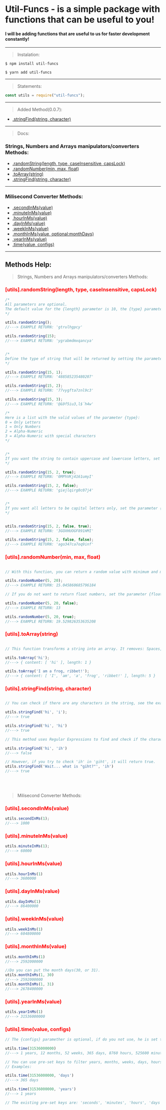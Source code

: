 # Util-Funcs - is a simple package with functions that can be useful to you!

#### I will be adding functions that are useful to us for faster development constantly!

---

> Instalation:

```
$ npm install util-funcs

$ yarn add util-funcs
```

---

> Statements:

```javascript
const utils = require("util-funcs");
```

---

> Added Method(0.0.7):

- [.stringFind(string, character)](#string-find)

---
> Docs:

### Strings, Numbers and Arrays manipulators/converters Methods:

- [.randomString(length, type, caseInsensitive, capsLock)](#random-string)
- [.randomNumber(min, max, float)](#random-number)
- [.toArray(string)](#to-array)
- [.stringFind(string, character)](#string-find)

---
### Milisecond Converter Methods:

- [.secondInMs(value)](#second-in-ms)
- [.minuteInMs(value)](#minute-in-ms)
- [.hourInMs(value)](#hour-in-ms)
- [.dayInMs(value)](#day-in-ms)
- [.weekInMs(value)](#week-in-ms)
- [.monthInMs(value, optional:monthDays)](#month-in-ms)
- [.yearInMs(value)](#year-in-ms)
- [.time(value, configs)](#time)

---

## Methods Help:

> Strings, Numbers and Arrays manipulators/converters Methods:

<h3 id="random-string" style="color:red;font-weight: bold;">[utils].randomString(length, type, caseInsensitive, capsLock)</h3>

```javascript
/*
All parameters are optional.
The default value for the {length} parameter is 10, the {type} parameter is 0, the {caseInsensitive} parameter is false, and the {capsLock} parameter is also false.
*/

utils.randomString();
//---> EXAMPLE RETURN: 'gtrulhgpcy'

utils.randomString(15);
//---> EXAMPLE RETURN: 'ygrabmdmxqancya'


/*
Define the type of string that will be returned by setting the parameter {type}.
*/

utils.randomString(15, 1);
//---> EXAMPLE RETURN: '488585235480207'

utils.randomString(15, 2);
//---> EXAMPLE RETURN: '77vygfta7znl9c3'

utils.randomString(15, 3);
//---> EXAMPLE RETURN: '@&9f5iu3,l$´h4w'

/*
Here is a list with the valid values ​​of the parameter {type}:
0 = Only Letters
1 = Only Numbers
2 = Alpha-Numeric
3 = Alpha-Numeric with special characters
*/


/*
If you want the string to contain uppercase and lowercase letters, set the parameter {caseInsensitive} to true, otherwise, set to false.
*/

utils.randomString(15, 2, true);
//---> EXAMPLE RETURN: '0MPhVKj4161umyI'

utils.randomString(15, 2, false);
//---> EXAMPLE RETURN: 'giejlqirg0c07j4'


/*
If you want all letters to be capital letters only, set the parameter {capsLock} to true, otherwise, set to false.
*/


utils.randomString(15, 2, false, true);
//---> EXAMPLE RETURN: '3GOXHUOGF891HMI'

utils.randomString(15, 2, false, false);
//---> EXAMPLE RETURN: 'ago347ca7oq9inf'

```

<h3 id="random-number" style="color:red;font-weight: bold;">[utils].randomNumber(min, max, float)</h3>

```javascript

// With this function, you can return a random value with minimum and maximum.

utils.randomNumber(5, 20);
//---> EXAMPLE RETURN: 15.045860685796184

// If you do not want to return float numbers, set the parameter {float} to false.

utils.randomNumber(5, 20, false);
//---> EXAMPLE RETURN: 13

utils.randomNumber(5, 20, true);
//---> EXAMPLE RETURN: 19.529826353635208

```

<h3 id="to-array" style="color:red;font-weight: bold;">[utils].toArray(string)</h3>

```javascript

// This function transforms a string into an array. It removes: Spaces, periods (.) and commas (,).

utils.toArray('hi');
//---> { content: [ 'hi' ], length: 1 }

utils.toArray('I am a frog, ribbet!');
//---> { content: [ 'I', 'am', 'a', 'frog', 'ribbet!' ], length: 5 }

```

<h3 id='string-find' style='color:red;font-weight:bold;'>[utils].stringFind(string, character)</h3>

```javascript

// You can check if there are any characters in the string, see the examples:

utils.stringFind('hi', 'i');
//---> true

utils.stringFind('hi', 'hi')
//---> true

// This method uses Regular Expressions to find and check if the character exists, so if you try to search: 'ih', in 'hi', it will return false.

utils.stringFind('hi', 'ih')
//---> false

// However, if you try to check 'ih' in 'giht', it will return true.
utils.stringFind('Wait... what is "giht?"', 'ih')
//---> true
```

<br>
<br>

> Milisecond Converter Methods:

<h3 id="second-in-ms" style="color:red;font-weight: bold;">[utils].secondInMs(value)</h3>

```javascript
utils.secondInMs(1);
//---> 1000
```

<h3 id="minute-in-ms" style="color:red;font-weight: bold;">[utils].minuteInMs(value)</h3>

```javascript
utils.minuteInMs(1);
//---> 60000
```

<h3 id="hour-in-ms" style="color:red;font-weight: bold;">[utils].hourInMs(value)</h3>

```javascript
utils.hourInMs(1)
//---> 3600000
```

<h3 id="day-in-ms" style="color:red;font-weight: bold;">[utils].dayInMs(value)</h3>

```javascript
utils.dayInMs(1)
//---> 86400000
```

<h3 id="week-in-ms" style="color:red;font-weight: bold;">[utils].weekInMs(value)</h3>

```javascript
utils.weekInMs(1)
//---> 604800000
```

<h3 id="month-in-ms" style="color:red;font-weight: bold;">[utils].monthInMs(value)</h3>

```javascript
utils.monthInMs(1)
//---> 2592000000

//Do you can put the month days(30, or 31).
utils.monthInMs(1, 30)
//---> 2592000000
utils.monthInMs(1, 31)
//---> 2678400000
```

<h3 id="year-in-ms" style="color:red;font-weight: bold;">[utils].yearInMs(value)</h3>

```javascript
utils.yearInMs(1)
//---> 31536000000
```

<h3 id="time" style="color:red;font-weight: bold;">[utils].time(value, configs)</h3>

```javascript
// The {configs} paramether is optional, if do you not use, he is set to 'all'.

utils.time(31536000000)
//---> 1 years, 12 months, 52 weeks, 365 days, 8760 hours, 525600 minutes, 31536000 seconds

// You can use pre-set keys to filter years, months, weeks, days, hours, minutes and seconds!
// Examples:

utils.time(31536000000, 'days')
//---> 365 days

utils.time(31536000000, 'years')
//---> 1 years

// The existing pre-set keys are: 'seconds', 'minutes', 'hours', 'days', 'weeks', 'months', 'years' and 'all'.
```